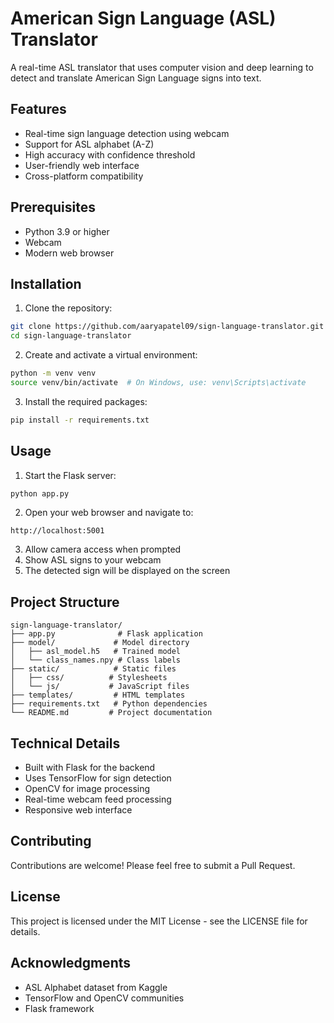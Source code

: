 # American Sign Language (ASL) Translator

A real-time ASL translator that uses computer vision and deep learning to detect and translate American Sign Language signs into text.

## Features

- Real-time sign language detection using webcam
- Support for ASL alphabet (A-Z)
- High accuracy with confidence threshold
- User-friendly web interface
- Cross-platform compatibility

## Prerequisites

- Python 3.9 or higher
- Webcam
- Modern web browser

## Installation

1. Clone the repository:
```bash
git clone https://github.com/aaryapatel09/sign-language-translator.git
cd sign-language-translator
```

2. Create and activate a virtual environment:
```bash
python -m venv venv
source venv/bin/activate  # On Windows, use: venv\Scripts\activate
```

3. Install the required packages:
```bash
pip install -r requirements.txt
```

## Usage

1. Start the Flask server:
```bash
python app.py
```

2. Open your web browser and navigate to:
```
http://localhost:5001
```

3. Allow camera access when prompted
4. Show ASL signs to your webcam
5. The detected sign will be displayed on the screen

## Project Structure

```
sign-language-translator/
├── app.py              # Flask application
├── model/             # Model directory
│   ├── asl_model.h5   # Trained model
│   └── class_names.npy # Class labels
├── static/            # Static files
│   ├── css/          # Stylesheets
│   └── js/           # JavaScript files
├── templates/         # HTML templates
├── requirements.txt   # Python dependencies
└── README.md         # Project documentation
```

## Technical Details

- Built with Flask for the backend
- Uses TensorFlow for sign detection
- OpenCV for image processing
- Real-time webcam feed processing
- Responsive web interface

## Contributing

Contributions are welcome! Please feel free to submit a Pull Request.

## License

This project is licensed under the MIT License - see the LICENSE file for details.

## Acknowledgments

- ASL Alphabet dataset from Kaggle
- TensorFlow and OpenCV communities
- Flask framework 